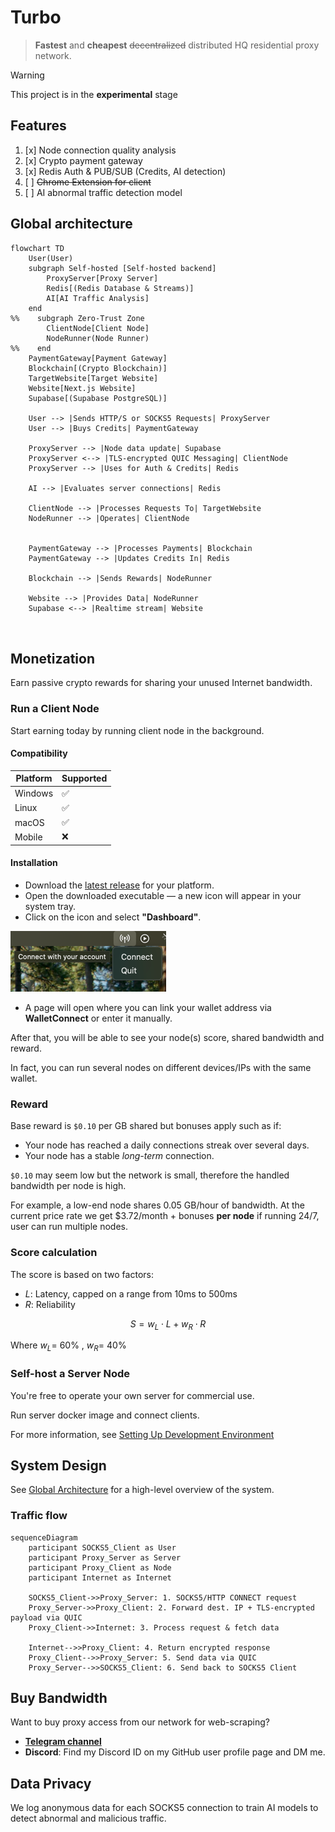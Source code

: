 # Turbo

> **Fastest** and **cheapest** ~~decentralized~~ distributed HQ residential proxy network.

> [!WARNING]
> This project is in the **experimental** stage

## Features

1. [x] Node connection quality analysis
2. [x] Crypto payment gateway
3. [x] Redis Auth & PUB/SUB (Credits, AI detection)
4. [ ] ~~Chrome Extension for client~~
5. [ ] AI abnormal traffic detection model

[//]: # (7. [ ] LLM Data Extraction with Cuelang)
## Global architecture

```mermaid
flowchart TD
    User(User)
    subgraph Self-hosted [Self-hosted backend]
        ProxyServer[Proxy Server]
        Redis[(Redis Database & Streams)]
        AI[AI Traffic Analysis] 
    end
%%    subgraph Zero-Trust Zone 
        ClientNode[Client Node]
        NodeRunner(Node Runner)
%%    end
    PaymentGateway[Payment Gateway]
    Blockchain[(Crypto Blockchain)]
    TargetWebsite[Target Website]
    Website[Next.js Website]
    Supabase[(Supabase PostgreSQL)]

    User --> |Sends HTTP/S or SOCKS5 Requests| ProxyServer
    User --> |Buys Credits| PaymentGateway
    
    ProxyServer --> |Node data update| Supabase
    ProxyServer <--> |TLS-encrypted QUIC Messaging| ClientNode
    ProxyServer --> |Uses for Auth & Credits| Redis
    
    AI --> |Evaluates server connections| Redis

    ClientNode --> |Processes Requests To| TargetWebsite
    NodeRunner --> |Operates| ClientNode
    

    PaymentGateway --> |Processes Payments| Blockchain
    PaymentGateway --> |Updates Credits In| Redis

    Blockchain --> |Sends Rewards| NodeRunner
    
    Website --> |Provides Data| NodeRunner
    Supabase <--> |Realtime stream| Website
    
    
```

## Monetization

Earn passive crypto rewards for sharing your unused Internet bandwidth.

### Run a Client Node

Start earning today by running client node in the background.

#### Compatibility

| Platform | Supported |
|----------|-----------|
| Windows  | ✅         |
| Linux    | ✅         |
| macOS    | ✅         |
| Mobile   | ❌         |

#### Installation

- Download the [latest release](https://github.com/L1shed/Turbo/releases) for your platform.
- Open the downloaded executable — a new icon will appear in your system tray.
- Click on the icon and select **"Dashboard"**.

![img.png](.github/assets/img.png)
- A page will open where you can link your wallet address via **WalletConnect** or enter it manually.

After that, you will be able to see your node(s) score, shared bandwidth and reward.

In fact, you can run several nodes on different devices/IPs with the same wallet.

### Reward

Base reward is `$0.10` per GB shared but bonuses apply such as if:
* Your node has reached a daily connections streak over several days.
* Your node has a stable _long-term_ connection.

`$0.10` may seem low but the network is small, therefore the handled bandwidth per node is high.

For example, a low-end node shares 0.05 GB/hour of bandwidth.
At the current price rate we get $3.72/month + bonuses **per node** if running 24/7, user can run multiple nodes.

### Score calculation

The score is based on two factors:
- $L$: Latency, capped on a range from 10ms to 500ms
- $R$: Reliability

$$
S = w_L \cdot L + w_R \cdot R
$$

Where $w_L =$ 60% , $w_R =$ 40%

### Self-host a Server Node

You're free to operate your own server for commercial use.

Run server docker image and connect clients.

For more information, see [Setting Up Development Environment](.github/CONTRIBUTING.md#setting-up-development-environment)


## System Design

See [Global Architecture](#global-architecture) for a high-level overview of the system.

### Traffic flow

```mermaid
sequenceDiagram
    participant SOCKS5_Client as User
    participant Proxy_Server as Server
    participant Proxy_Client as Node
    participant Internet as Internet

    SOCKS5_Client->>Proxy_Server: 1. SOCKS5/HTTP CONNECT request
    Proxy_Server->>Proxy_Client: 2. Forward dest. IP + TLS-encrypted payload via QUIC 
    Proxy_Client->>Internet: 3. Process request & fetch data
    
    Internet-->>Proxy_Client: 4. Return encrypted response
    Proxy_Client-->>Proxy_Server: 5. Send data via QUIC
    Proxy_Server-->>SOCKS5_Client: 6. Send back to SOCKS5 Client
```

## Buy Bandwidth

Want to buy proxy access from our network for web-scraping?

* [**Telegram channel**](https://t.me/node_turbo)
* **Discord**: Find my Discord ID on my GitHub user profile page and DM me.

[//]: # (Join our [**Discord server**]&#40;https://discord.gg/ZqdvQkSEc7&#41; and create a ticket.)

## Data Privacy

We log anonymous data for each SOCKS5 connection to train AI models to detect abnormal and malicious traffic.